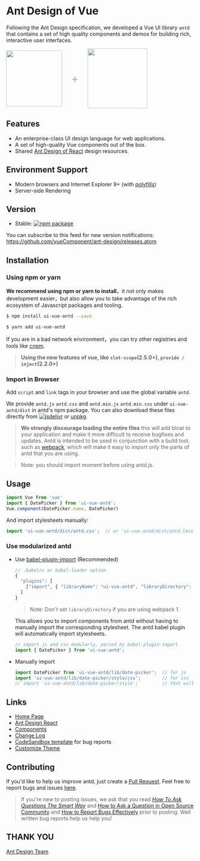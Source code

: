 
# Ant Design of Vue

Following the Ant Design specification, we developed a Vue UI library `antd` that contains a set of high quality components and demos for building rich, interactive user interfaces.

<div class="pic-plus">
  <img width="150" src="https://gw.alipayobjects.com/zos/rmsportal/KDpgvguMpGfqaHPjicRK.svg">
  <span>+</span>
  <img width="160" src="https://cn.vuejs.org/images/logo.png">
</div>


<style>
.pic-plus > * {
  display: inline-block !important;
  vertical-align: middle;
}
.pic-plus span {
  font-size: 30px;
  color: #aaa;
  margin: 0 20px;
}
</style>


## Features

- An enterprise-class UI design language for web applications.
- A set of high-quality Vue components out of the box.
- Shared [Ant Design of React](https://ant.design/docs/spec/introduce) design resources.

## Environment Support

* Modern browsers and Internet Explorer 9+ (with [polyfills](https://vuecomponent.github.io/ant-design/docs/vue/getting-started-cn/#兼容性))
* Server-side Rendering

## Version

- Stable: [![npm package](https://img.shields.io/npm/v/ui-vue-antd.svg?style=flat-square)](https://www.npmjs.org/package/ui-vue-antd)

You can subscribe to this feed for new version notifications: https://github.com/vueComponent/ant-design/releases.atom

## Installation

### Using npm or yarn

**We recommend using npm or yarn to install**，it not only makes development easier，but also allow you to take advantage of the rich ecosystem of Javascript packages and tooling.

```bash
$ npm install ui-vue-antd --save
```

```bash
$ yarn add ui-vue-antd
```

If you are in a bad network environment，you can try other registries and tools like [cnpm](https://github.com/cnpm/cnpm).

> **Using the new features of vue, like `slot-scope`(2.5.0+), `provide / inject`(2.2.0+)**

### Import in Browser

Add `script` and `link` tags in your browser and use the global variable `antd`.

We provide `antd.js` `antd.css` and `antd.min.js` `antd.min.css` under `ui-vue-antd/dist` in antd's npm package. You can also download these files directly from [![jsdelivr](https://data.jsdelivr.com/v1/package/npm/ui-vue-antd/badge)](https://www.jsdelivr.com/package/npm/ui-vue-antd) or [unpkg](https://unpkg.com/ui-vue-antd/dist/).

> **We strongly discourage loading the entire files** this will add bloat to your application and make it more difficult to receive bugfixes and updates. Antd is intended to be used in conjunction with a build tool, such as [webpack](https://webpack.github.io/), which will make it easy to import only the parts of antd that you are using.

> Note: you should import moment before using antd.js.

## Usage

```jsx
import Vue from 'vue'
import { DatePicker } from 'ui-vue-antd';
Vue.component(DatePicker.name, DatePicker)
```

And import stylesheets manually:

```jsx
import 'ui-vue-antd/dist/antd.css';  // or 'ui-vue-antd/dist/antd.less'
```

### Use modularized antd

- Use [babel-plugin-import](https://github.com/ant-design/babel-plugin-import) (Recommended)

   ```js
   // .babelrc or babel-loader option
   {
     "plugins": [
       ["import", { "libraryName": "ui-vue-antd", "libraryDirectory": "es", "style": "css" }] // `style: true` for less
     ]
   }
   ```

   > Note: Don't set `libraryDirectory` if you are using webpack 1.

   This allows you to import components from antd without having to manually import the corresponding stylesheet. The antd babel plugin will automatically import stylesheets.

   ```jsx
   // import js and css modularly, parsed by babel-plugin-import
   import { DatePicker } from 'ui-vue-antd';
   ```

- Manually import

   ```jsx
   import DatePicker from 'ui-vue-antd/lib/date-picker';  // for js
   import 'ui-vue-antd/lib/date-picker/style/css';        // for css
   // import 'ui-vue-antd/lib/date-picker/style';         // that will import less
   ```


## Links

- [Home Page](https://vuecomponent.github.io/ant-design/)
- [Ant Design React](https://ant.design/)
- [Components](https://vuecomponent.github.io/ant-design/docs/react/introduce)
- [Change Log](/ant-design/changelog)
- [CodeSandbox template](https://codesandbox.io/s/2wpk21kzvr) for bug reports
- [Customize Theme](/ant-design/docs/vue/customize-theme)



## Contributing


If you'd like to help us improve antd, just create a [Pull Request](https://github.com/vueComponent/ant-design/pulls). Feel free to report bugs and issues [here](https://vuecomponent.github.io/vue-antd-issue-helper/).

> If you're new to posting issues, we ask that you read [*How To Ask Questions The Smart Way*](http://www.catb.org/~esr/faqs/smart-questions.html) and [How to Ask a Question in Open Source Community](https://github.com/seajs/seajs/issues/545) and [How to Report Bugs Effectively](http://www.chiark.greenend.org.uk/~sgtatham/bugs.html) prior to posting. Well written bug reports help us help you!

## THANK YOU

[Ant Design Team](https://github.com/ant-design/ant-design/blob/master/AUTHORS.txt)
